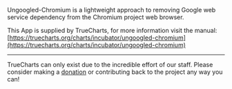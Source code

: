 Ungoogled-Chromium is a lightweight approach to removing Google web service dependency from the Chromium project web browser.

This App is supplied by TrueCharts, for more information visit the manual: [https://truecharts.org/charts/incubator/ungoogled-chromium](https://truecharts.org/charts/incubator/ungoogled-chromium)

---

TrueCharts can only exist due to the incredible effort of our staff.
Please consider making a [donation](https://truecharts.org/sponsor) or contributing back to the project any way you can!
